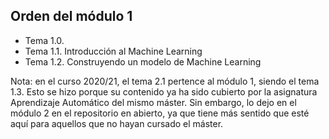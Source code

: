 ## Orden del módulo 1

* Tema 1.0.
* Tema 1.1. Introducción al Machine Learning 
* Tema 1.2. Construyendo un modelo de Machine Learning

Nota: en el curso 2020/21, el tema 2.1 pertence al módulo 1, siendo el tema 1.3. Esto se hizo porque su contenido ya ha sido cubierto por la asignatura Aprendizaje Automático del mismo máster. Sin embargo, lo dejo en el módulo 2 en el repositorio en abierto, ya que tiene más sentido que esté aquí para aquellos que no hayan cursado el máster.
